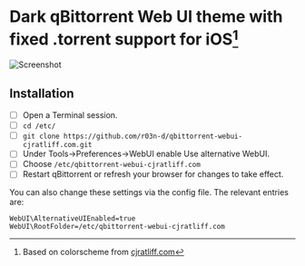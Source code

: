 # Dark qBittorrent Web UI theme with fixed .torrent support for iOS[^1]
[^1]: Based on colorscheme from [cjratliff.com](https://cjratliff.com)

![Screenshot](qBittorrent-webui-theme-CJRatliff.com.jpg)

## Installation
- [ ] Open a Terminal session.
- [ ] `cd /etc/`
- [ ] `git clone https://github.com/r03n-d/qbittorrent-webui-cjratliff.com.git`
- [ ] Under Tools->Preferences->WebUI enable Use alternative WebUI.
- [ ] Choose `/etc/qbittorrent-webui-cjratliff.com`
- [ ] Restart qBittorrent or refresh your browser for changes to take effect.

You can also change these settings via the config file. The relevant entries are:

```
WebUI\AlternativeUIEnabled=true
WebUI\RootFolder=/etc/qbittorrent-webui-cjratliff.com
```
